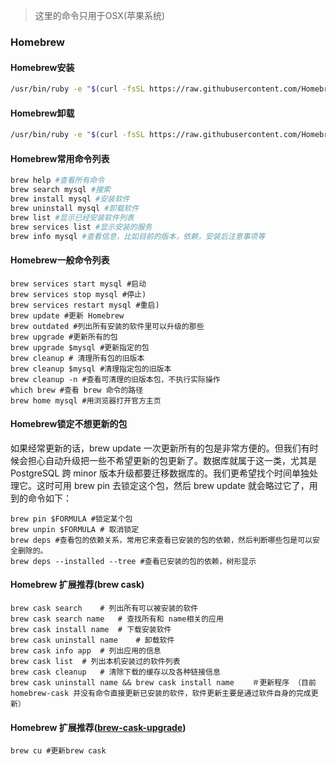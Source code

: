 > 这里的命令只用于OSX(苹果系统)
### Homebrew
#### Homebrew安装

```bash
/usr/bin/ruby -e "$(curl -fsSL https://raw.githubusercontent.com/Homebrew/install/master/install)"
```
#### Homebrew卸载

```bash
/usr/bin/ruby -e "$(curl -fsSL https://raw.githubusercontent.com/Homebrew/install/master/uninstall)"
```

#### Homebrew常用命令列表

```bash
brew help #查看所有命令
brew search mysql #搜索
brew install mysql #安装软件
brew uninstall mysql #卸载软件
brew list #显示已经安装软件列表
brew services list #显示安装的服务
brew info mysql #查看信息，比如目前的版本，依赖，安装后注意事项等
```

#### Homebrew一般命令列表

```
brew services start mysql #启动
brew services stop mysql #停止)
brew services restart mysql #重启)
brew update #更新 Homebrew
brew outdated #列出所有安装的软件里可以升级的那些
brew upgrade #更新所有的包
brew upgrade $mysql #更新指定的包
brew cleanup # 清理所有包的旧版本
brew cleanup $mysql #清理指定包的旧版本
brew cleanup -n #查看可清理的旧版本包，不执行实际操作
which brew #查看 brew 命令的路径
brew home mysql #用浏览器打开官方主页
```
#### Homebrew锁定不想更新的包
如果经常更新的话，brew update 一次更新所有的包是非常方便的。但我们有时候会担心自动升级把一些不希望更新的包更新了。数据库就属于这一类，尤其是 PostgreSQL 跨 minor 版本升级都要迁移数据库的。我们更希望找个时间单独处理它。这时可用 brew pin 去锁定这个包，然后 brew update 就会略过它了，用到的命令如下：

```
brew pin $FORMULA #锁定某个包
brew unpin $FORMULA # 取消锁定
brew deps #查看包的依赖关系，常用它来查看已安装的包的依赖，然后判断哪些包是可以安全删除的。
brew deps --installed --tree #查看已安装的包的依赖，树形显示
```
#### Homebrew 扩展推荐(brew cask)

```
brew cask search    # 列出所有可以被安装的软件
brew cask search name   # 查找所有和 name相关的应用
brew cask install name  # 下载安装软件
brew cask uninstall name    # 卸载软件
brew cask info app  # 列出应用的信息
brew cask list  # 列出本机安装过的软件列表
brew cask cleanup   # 清除下载的缓存以及各种链接信息
brew cask uninstall name && brew cask install name    ＃更新程序 （目前homebrew-cask 并没有命令直接更新已安装的软件，软件更新主要是通过软件自身的完成更新）
```
#### Homebrew 扩展推荐([brew-cask-upgrade](https://github.com/buo/homebrew-cask-upgrade))
```
brew cu #更新brew cask
```